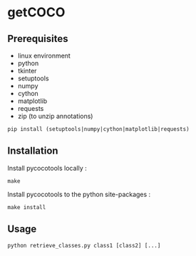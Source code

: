 # getCOCO

## Prerequisites

* linux environment
* python
* tkinter
* setuptools
* numpy
* cython
* matplotlib
* requests
* zip (to unzip annotations)

```
pip install (setuptools|numpy|cython|matplotlib|requests)
```

## Installation

Install pycocotools locally :

```
make
```
 Install pycocotools to the python site-packages :
 
 ```
 make install
 ```
 
 ## Usage
 
 ```
 python retrieve_classes.py class1 [class2] [...]
 ```
